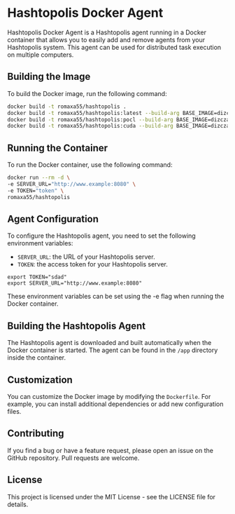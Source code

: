 # Hashtopolis Docker Agent
Hashtopolis Docker Agent is a Hashtopolis agent running in a Docker container that allows you to easily add and remove agents from your Hashtopolis system. This agent can be used for distributed task execution on multiple computers.

## Building the Image
To build the Docker image, run the following command:
```bash
docker build -t romaxa55/hashtopolis .
docker build -t romaxa55/hashtopolis:latest --build-arg BASE_IMAGE=dizcza/docker-hashcat .
docker build -t romaxa55/hashtopolis:pocl --build-arg BASE_IMAGE=dizcza/docker-hashcat:pocl .
docker build -t romaxa55/hashtopolis:cuda --build-arg BASE_IMAGE=dizcza/docker-hashcat:cuda .

```

## Running the Container
To run the Docker container, use the following command:

```bash
docker run --rm -d \
-e SERVER_URL="http://www.example:8080" \
-e TOKEN="token" \
romaxa55/hashtopolis
```

## Agent Configuration

To configure the Hashtopolis agent, you need to set the following environment variables:

* `SERVER_URL`: the URL of your Hashtopolis server.
* `TOKEN`: the access token for your Hashtopolis server.
```bazaar
export TOKEN="sdad"
export SERVER_URL="http://www.example:8080"
```

These environment variables can be set using the -e flag when running the Docker container.

## Building the Hashtopolis Agent
The Hashtopolis agent is downloaded and built automatically when the Docker container is started. The agent can be found in the `/app` directory inside the container.

## Customization

You can customize the Docker image by modifying the `Dockerfile`. For example, you can install additional dependencies or add new configuration files.

## Contributing
If you find a bug or have a feature request, please open an issue on the GitHub repository. Pull requests are welcome.

## License
This project is licensed under the MIT License - see the LICENSE file for details.

